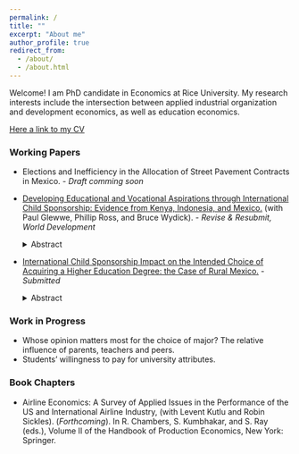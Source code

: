 ```yaml
---
permalink: /
title: ""
excerpt: "About me"
author_profile: true
redirect_from: 
  - /about/
  - /about.html
---
```


Welcome! I am PhD candidate in Economics at Rice University. My research interests include the intersection between applied industrial organization and development economics, as well as education economics.

[Here a link to my CV](http://academicpages.github.io/files/paper1.pdf)

### Working Papers
* Elections and Inefficiency in the Allocation of Street Pavement Contracts in Mexico. - _Draft comming soon_

    
* [Developing Educational and Vocational Aspirations through International Child Sponsorship: Evidence from Kenya, Indonesia, and Mexico.](http://danstad.github.io/files/WP_aspirations1.pdf) (with Paul Glewwe, Phillip Ross, and Bruce Wydick). - _Revise & Resubmit, World Development_  
  <details>
  <summary>Abstract</summary>
    The role of aspirations in facilitating movement out of poverty is a subject of increasing research in development economics. Previous work finds positive impacts from international child sponsorship on educational attainment, employment, and adult income. This paper seeks to ascertain whether the impacts of child sponsorship on educational outcomes may occur through elevated aspirations among sponsored children. Using an age-eligibility rule applied during program rollout to identify causal effects, we study whether international child sponsorship increases educational and vocational aspirations among a sample of 2,022 children in Kenya, Indonesia, and Mexico. While effects are heterogeneous, and strongest in Kenya, we find that, averaging over the three countries, sponsorship increased indices of self-esteem (0.25), optimism (0.26), aspirations (0.29) standard deviations respectively, and expected years of completed education (0.43 years). We find that sponsorship increases actual grade completion by 0.56 among children at the time of the survey, and mediation analysis suggests that the impact of sponsorship on aspirations is likely to mediate higher levels of grade completion. Our results contribute to a growing body of evidence indicating that the positive impacts of child sponsorship stem partly through elevating aspirations. More generally, our research contributes to a larger literature suggesting that the alleviation of internal constraints among the poor is a strong complement to addressing their external constraints.
  </details>
    
 * [International Child Sponsorship Impact on the Intended Choice of Acquiring a Higher Education Degree: the Case of Rural Mexico.](http://danstad.github.io/files/WP_aspirations2_DP.pdf) - _Submitted_
     <details>
     <summary>Abstract</summary>
          This paper studies the impact of a child sponsorship program on the aspiration to acquire a higher education degree, among a sample of rural children in the states of Oaxaca and Chiapas in the south of Mexico. To account for the program's selection of the children, we estimate a binary Roy type model with unobservables generated by a one-factor structure. We use both scripted survey questions to elicit the subjective expected returns to schooling, and estimates from prior research on causality methods accounting for the endogeneity of treatment, to estimate the sponsorship effect on the revealed intended opportunity of acquiring a technical degree or university studies. We find that the average treatment effects on the treated are positive and consistent with previous studies of the sponsorship program, although they are not statistically significant. Estimates of the marginal treatment effect show that the sponsorship effect is higher for the children most likely to be selected for the program. From the subjective expectations data, I document that children in rural settings, 12 to 15 years old, have realistic although heterogeneous expectations, and we find a clear gender gap in earnings expectations, even at these young ages.   
     </details>
 
### Work in Progress 

* Whose opinion matters most for the choice of major? The relative influence of parents, teachers and peers.
* Students’ willingness to pay for university attributes.
 
### Book Chapters 

* Airline Economics: A Survey of Applied Issues in the Performance of the US and International Airline
Industry, (with Levent Kutlu and Robin Sickles). (_Forthcoming_). In R. Chambers, S. Kumbhakar, and S. Ray (eds.), Volume II of the Handbook of Production
Economics, New York: Springer.
